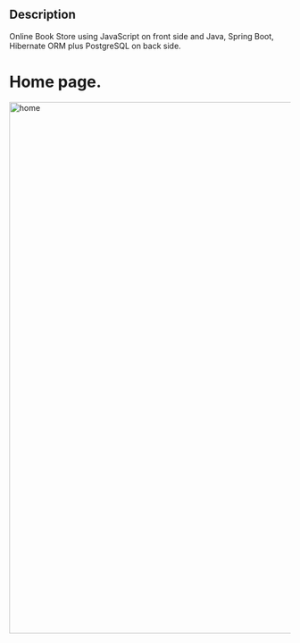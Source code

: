 ## Description
Online Book Store using JavaScript on front side and Java, Spring Boot, Hibernate ORM plus PostgreSQL on back side. 

# Home page.
<img width="951" alt="home" src="https://user-images.githubusercontent.com/90979711/191734161-fcbf803f-06dc-4403-94d4-1efeccd8a7f8.png">
